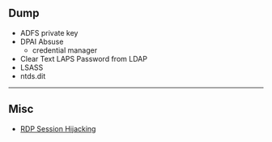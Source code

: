 ## Dump
- ADFS private key
- DPAI Absuse
	- credential manager
- Clear Text LAPS Password from LDAP
- LSASS
- ntds.dit
  
***
## Misc
- [RDP Session Hijacking](http://www.korznikov.com/2017/03/0-day-or-feature-privilege-escalation.html)